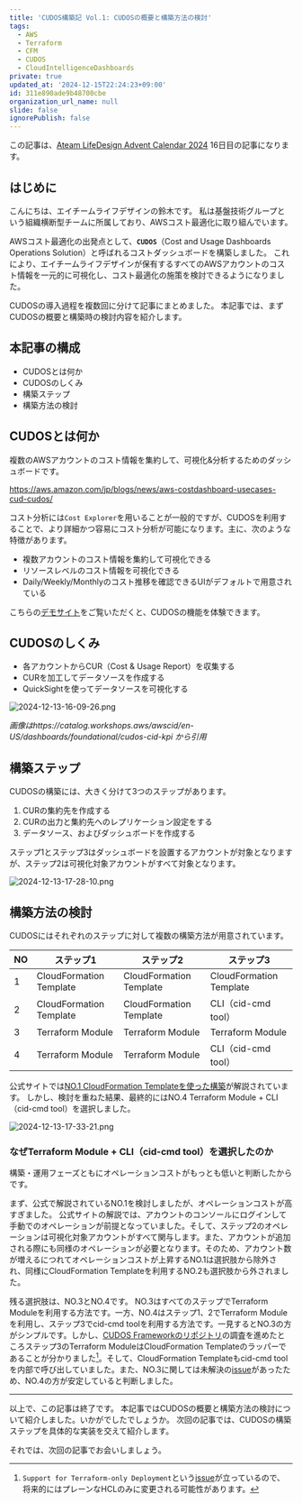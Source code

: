 ```yaml
---
title: 'CUDOS構築記 Vol.1: CUDOSの概要と構築方法の検討'
tags:
  - AWS
  - Terraform
  - CFM
  - CUDOS
  - CloudIntelligenceDashboards
private: true
updated_at: '2024-12-15T22:24:23+09:00'
id: 311e890ade9b48700cbe
organization_url_name: null
slide: false
ignorePublish: false
---
```


この記事は、[Ateam LifeDesign Advent Calendar 2024](https://qiita.com/advent-calendar/2024/ateam-life-design) 16日目の記事になります。

## はじめに

こんにちは、エイチームライフデザインの鈴木です。
私は基盤技術グループという組織横断型チームに所属しており、AWSコスト最適化に取り組んでいます。

AWSコスト最適化の出発点として、**`CUDOS`**（Cost and Usage Dashboards Operations Solution）と呼ばれるコストダッシュボードを構築しました。
これにより、エイチームライフデザインが保有するすべてのAWSアカウントのコスト情報を一元的に可視化し、コスト最適化の施策を検討できるようになりました。

CUDOSの導入過程を複数回に分けて記事にまとめました。
本記事では、まずCUDOSの概要と構築時の検討内容を紹介します。

## 本記事の構成

- CUDOSとは何か
- CUDOSのしくみ
- 構築ステップ
- 構築方法の検討

## CUDOSとは何か

複数のAWSアカウントのコスト情報を集約して、可視化&分析するためのダッシュボードです。

https://aws.amazon.com/jp/blogs/news/aws-costdashboard-usecases-cud-cudos/

コスト分析には`Cost Explorer`を用いることが一般的ですが、CUDOSを利用することで、より詳細かつ容易にコスト分析が可能になります。主に、次のような特徴があります。

- 複数アカウントのコスト情報を集約して可視化できる
- リソースレベルのコスト情報を可視化できる
- Daily/Weekly/Monthlyのコスト推移を確認できるUIがデフォルトで用意されている

こちらの[デモサイト](https://d1s0yx3p3y3rah.cloudfront.net/anonymous-embed?dashboard=cudos)をご覧いただくと、CUDOSの機能を体験できます。

## CUDOSのしくみ

- 各アカウントからCUR（Cost & Usage Report）を収集する
- CURを加工してデータソースを作成する
- QuickSightを使ってデータソースを可視化する

![2024-12-13-16-09-26.png](https://qiita-image-store.s3.ap-northeast-1.amazonaws.com/0/444225/0cfd83cc-4ec1-b7a3-3be0-bc67853bd81f.png)

*画像はhttps://catalog.workshops.aws/awscid/en-US/dashboards/foundational/cudos-cid-kpi から引用*

## 構築ステップ

CUDOSの構築には、大きく分けて3つのステップがあります。

1. CURの集約先を作成する
2. CURの出力と集約先へのレプリケーション設定をする
3. データソース、およびダッシュボードを作成する

ステップ1とステップ3はダッシュボードを設置するアカウントが対象となりますが、ステップ2は可視化対象アカウントがすべて対象となります。

![2024-12-13-17-28-10.png](https://qiita-image-store.s3.ap-northeast-1.amazonaws.com/0/444225/7a5b994a-d825-3644-b66c-c4e4ecd6152a.png)

## 構築方法の検討

CUDOSにはそれぞれのステップに対して複数の構築方法が用意されています。

| NO  | ステップ1               | ステップ2               | ステップ3               |
| --- | ----------------------- | ----------------------- | ----------------------- |
| 1   | CloudFormation Template | CloudFormation Template | CloudFormation Template |
| 2   | CloudFormation Template | CloudFormation Template | CLI（cid-cmd tool）     |
| 3   | Terraform Module        | Terraform Module        | Terraform Module        |
| 4   | Terraform Module        | Terraform Module        | CLI（cid-cmd tool）     |

公式サイトでは[NO.1 CloudFormation Templateを使った構築](https://catalog.workshops.aws/awscid/en-US/dashboards/foundational/cudos-cid-kpi/deploy)が解説されています。
しかし、検討を重ねた結果、最終的にはNO.4 Terraform Module + CLI（cid-cmd tool）を選択しました。

![2024-12-13-17-33-21.png](https://qiita-image-store.s3.ap-northeast-1.amazonaws.com/0/444225/47b8ea84-0cc5-a80e-e875-af4e12baab62.png)

### なぜTerraform Module + CLI（cid-cmd tool）を選択したのか

構築・運用フェーズともにオペレーションコストがもっとも低いと判断したからです。

まず、公式で解説されているNO.1を検討しましたが、オペレーションコストが高すぎました。
公式サイトの解説では、アカウントのコンソールにログインして手動でのオペレーションが前提となっていました。そして、ステップ2のオペレーションは可視化対象アカウントがすべて関与します。また、アカウントが追加される際にも同様のオペレーションが必要となります。そのため、アカウント数が増えるにつれてオペレーションコストが上昇するNO.1は選択肢から除外され、同様にCloudFormation Templateを利用するNO.2も選択肢から外されました。

残る選択肢は、NO.3とNO.4です。
NO.3はすべてのステップでTerraform Moduleを利用する方法です。一方、NO.4はステップ1、2でTerraform Moduleを利用し、ステップ3でcid-cmd toolを利用する方法です。一見するとNO.3の方がシンプルです。しかし、[CUDOS Frameworkのリポジトリ](https://github.com/aws-samples/aws-cudos-framework-deployment?tab=readme-ov-file#welcome-to-cloud-intelligence-dashboards-cudos-framework-automation-repository)の調査を進めたところステップ3のTerraform ModuleはCloudFormation Templateのラッパーであることが分かりました[^1]。そして、CloudFormation Templateもcid-cmd toolを内部で呼び出していました。また、NO.3に関しては未解決の[issue](https://github.com/aws-samples/aws-cudos-framework-deployment/issues/1029)があったため、NO.4の方が安定していると判断しました。

[^1]: `Support for Terraform-only Deployment`という[issue](https://github.com/aws-samples/aws-cudos-framework-deployment/issues/725)が立っているので、将来的にはプレーンなHCLのみに変更される可能性があります。

---

以上で、この記事は終了です。
本記事ではCUDOSの概要と構築方法の検討について紹介しました。いかがでしたでしょうか。
次回の記事では、CUDOSの構築ステップを具体的な実装を交えて紹介します。

それでは、次回の記事でお会いしましょう。
